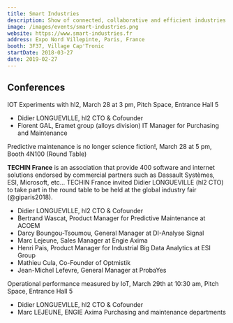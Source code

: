 ```yaml
---
title: Smart Industries
description: Show of connected, collaborative and efficient industries
image: /images/events/smart-industries.png
website: https://www.smart-industries.fr
address: Expo Nord Villepinte, Paris, France
booth: 3F37, Village Cap'Tronic
startDate: 2018-03-27
date: 2019-02-27
---
```


## Conferences

IOT Experiments with hl2, March 28 at 3 pm, Pitch Space, Entrance Hall 5

- Didier LONGUEVILLE, hl2 CTO & Cofounder
- Florent GAL, Eramet group (alloys division) IT Manager for Purchasing and Maintenance

Predictive maintenance is no longer science fiction!, March 28 at 5 pm, Booth 4N100 (Round Table)

**TECHIN France** is an association that provide 400 software and internet solutions endorsed by commercial partners such as Dassault Systèmes, ESI, Microsoft, etc... TECHIN France invited Didier LONGUEVILLE (hl2 CTO) to take part in the round table to be held at the global industry fair (@giparis2018).

- Didier LONGUEVILLE, hl2 CTO & Cofounder
- Bertrand Wascat, Product Manager for Predictive Maintenance at ACOEM
- Darcy Boungou-Tsoumou, General Manager at DI-Analyse Signal
- Marc Lejeune, Sales Manager at Engie Axima
- Henri Pais, Product Manager for Industrial Big Data Analytics at ESI Group
- Mathieu Cula, Co-Founder of Optmistik
- Jean-Michel Lefevre, General Manager at ProbaYes

Operational performance measured by IoT, March 29th at 10:30 am, Pitch Space, Entrance Hall 5

- Didier LONGUEVILLE, hl2 CTO & Cofounder
- Marc LEJEUNE, ENGIE Axima Purchasing and maintenance departments

